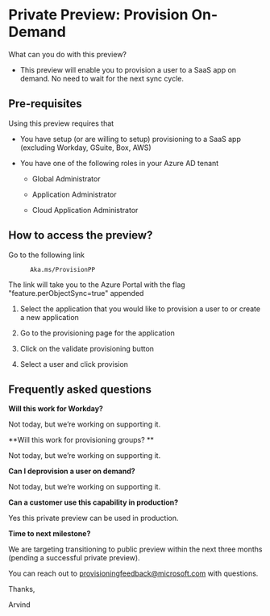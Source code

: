 # Private Preview: Provision On-Demand 

What can you do with this preview? 

- This preview will enable you to provision a user to a SaaS app on demand. No need to wait for the next sync cycle.  

  

## Pre-requisites  

Using this preview requires that 

- You have setup (or are willing to setup) provisioning to a SaaS app (excluding Workday, GSuite, Box, AWS) 

- You have one of the following roles in your Azure AD tenant 

  - Global Administrator 

  - Application Administrator 

  - Cloud Application Administrator 

   

## How to access the preview? 

Go to the following link

          Aka.ms/ProvisionPP 

The link will take you to the Azure Portal with the flag "feature.perObjectSync=true" appended

1) Select the application that you would like to provision a user to or create a new application  

2) Go to the provisioning page for the application 

3) Click on the validate provisioning button 

4) Select a user and click provision  

 

## Frequently asked questions  

**Will this work for Workday?**

Not today, but we’re working on supporting it. 

  

**Will this work for provisioning groups? **

Not today, but we’re working on supporting it.   

  

**Can I deprovision a user on demand?**

Not today, but we’re working on supporting it. 

  

**Can a customer use this capability in production?**

Yes this private preview can be used in production.  


**Time to next milestone?**

We are targeting transitioning to public preview within the next three months (pending a successful private preview).  

  

  

 You can reach out to provisioningfeedback@microsoft.com with questions. 

   

Thanks, 

Arvind  

  

 

 
